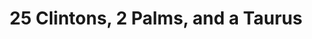 ---
ee_id_thing: '4221'
site: '1'
type: '2'
inv_num: 2013-206
add_credit:
url: 2013-206-25-clintons-2-palms-and-a-taurus
title: " 25 Clintons, 2 Palms, and a Taurus"
year: '2013'
display_year: '2013'
medium: 'Sixteen pencil on paper drawings. '
dims: "(x16) 36 x 24 in."
pitch: "​...."
ps:
live_url:
youtube:
https://github.com/coryarcangel/alu:
imgs: 25-clintons-2013-206-full-Heart-01-database-SM.jpg,25-clintons-2013-206-detail-Heart-01-database-SM.jpg
subheading:
download:
commission:
related:
layout: things-i-made
---